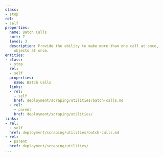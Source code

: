 ```yaml
---
class:
- stop
rel:
- self
properties:
  name: Batch Calls
  sort: 7
  level: 3
  description: Provide the ability to make more than one call at once, tackling multiple
    objects at once.
entities:
- class:
  - stop
  rel:
  - self
  properties:
    name: Batch Calls
  links:
  - rel:
    - self
    href: deployment/scraping/utilities/batch-calls.md
  - rel:
    - parent
    href: deployment/scraping/utilities/
links:
- rel:
  - self
  href: deployment/scraping/utilities/batch-calls.md
- rel:
  - parent
  href: deployment/scraping/utilities/
...
```

